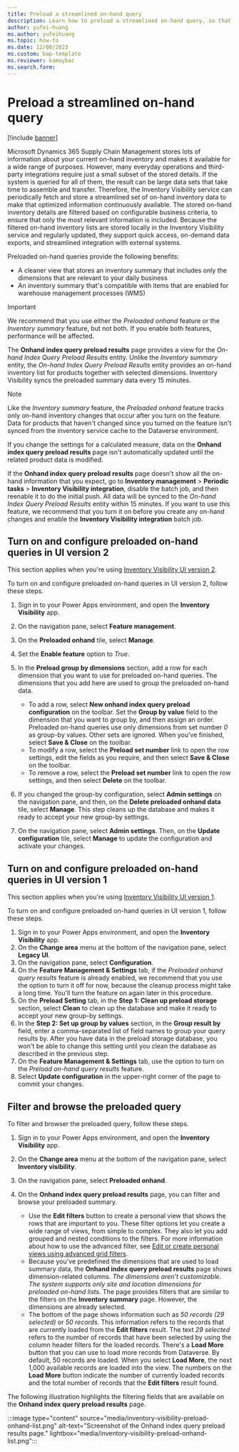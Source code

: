 ```yaml
---
title: Preload a streamlined on-hand query
description: Learn how to preload a streamlined on-hand query, so that you can view preloaded on-hand query results according to their group-by configuration.
author: yufei-huang
ms.author: yufeihuang
ms.topic: how-to
ms.date: 12/08/2023
ms.custom: bap-template
ms.reviewer: kamaybac
ms.search.form:
---
```


# Preload a streamlined on-hand query

[!include [banner](../includes/banner.md)]

Microsoft Dynamics 365 Supply Chain Management stores lots of information about your current on-hand inventory and makes it available for a wide range of purposes. However, many everyday operations and third-party integrations require just a small subset of the stored details. If the system is queried for all of them, the result can be large data sets that take time to assemble and transfer. Therefore, the Inventory Visibility service can periodically fetch and store a streamlined set of on-hand inventory data to make that optimized information continuously available. The stored on-hand inventory details are filtered based on configurable business criteria, to ensure that only the most relevant information is included. Because the filtered on-hand inventory lists are stored locally in the Inventory Visibility service and regularly updated, they support quick access, on-demand data exports, and streamlined integration with external systems.

Preloaded on-hand queries provide the following benefits:

- A cleaner view that stores an inventory summary that includes only the dimensions that are relevant to your daily business
- An inventory summary that's compatible with items that are enabled for warehouse management processes (WMS)

> [!IMPORTANT]
> We recommend that you use either the *Preloaded onhand* feature or the *Inventory summary* feature, but not both. If you enable both features, performance will be affected.

The **Onhand index query preload results** page provides a view for the *On-hand Index Query Preload Results* entity. Unlike the *Inventory summary* entity, the *On-hand Index Query Preload Results* entity provides an on-hand inventory list for products together with selected dimensions. Inventory Visibility syncs the preloaded summary data every 15 minutes.

> [!NOTE]
> Like the *Inventory summary* feature, the *Preloaded onhand* feature tracks only on-hand inventory changes that occur after you turn on the feature. Data for products that haven't changed since you turned on the feature isn't synced from the inventory service cache to the Dataverse environment.
>
> If you change the settings for a calculated measure, data on the **Onhand index query preload results** page isn't automatically updated until the related product data is modified.
>
> If the **Onhand index query preload results** page doesn't show all the on-hand information that you expect, go to **Inventory management** \> **Periodic tasks** \> **Inventory Visibility integration**, disable the batch job, and then reenable it to do the initial push. All data will be synced to the *On-hand Index Query Preload Results* entity within 15 minutes. If you want to use this feature, we recommend that you turn it on before you create any on-hand changes and enable the **Inventory Visibility integration** batch job.

<!--KFM: It ins't clear what the "set number", "group by", or "order" settings mean or do. We should add a section that explains this. -->

## <a name="query-preload-configuration"></a>Turn on and configure preloaded on-hand queries in UI version 2

This section applies when you're using [Inventory Visibility UI version 2](inventory-visibility-ui-version-2.md).

To turn on and configure preloaded on-hand queries in UI version 2, follow these steps.

1. Sign in to your Power Apps environment, and open the **Inventory Visibility** app.
1. On the navigation pane, select **Feature management**.
1. On the **Preloaded onhand** tile, select **Manage**.
1. Set the **Enable feature** option to *True*.
1. In the **Preload group by dimensions** section, add a row for each dimension that you want to use for preloaded on-hand queries. The dimensions that you add here are used to group the preloaded on-hand data.

    - To add a row, select **New onhand index query preload configuration** on the toolbar. Set the **Group by value** field to the dimension that you want to group by, and then assign an order. Preloaded on-hand queries use only dimensions from set number *0* as group-by values. Other sets are ignored. <!--KFM: Where do these set numbers come from? -->When you've finished, select **Save & Close** on the toolbar.
    - To modify a row, select the **Preload set number** link to open the row settings, edit the fields as you require, and then select **Save & Close** on the toolbar.
    - To remove a row, select the **Preload set number** link to open the row settings, and then select **Delete** on the toolbar.

1. If you changed the group-by configuration, select **Admin settings** on the navigation pane, and then, on the **Delete preloaded onhand data** tile, select **Manage**. This step cleans up the database and makes it ready to accept your new group-by settings.
1. On the navigation pane, select **Admin settings**. Then, on the **Update configuration** tile, select **Manage** to update the configuration and activate your changes.

## Turn on and configure preloaded on-hand queries in UI version 1

This section applies when you're using [Inventory Visibility UI version 1](inventory-visibility-ui-version-2.md).

To turn on and configure preloaded on-hand queries in UI version 1, follow these steps.

1. Sign in to your Power Apps environment, and open the **Inventory Visibility** app.
1. On the **Change area** menu at the bottom of the navigation pane, select **Legacy UI**.
1. On the navigation pane, select **Configuration**.
1. On the **Feature Management & Settings** tab, if the *Preloaded onhand query results* feature is already enabled, we recommend that you use the option to turn it off for now, because the cleanup process might take a long time. You'll turn the feature on again later in this procedure.
1. On the **Preload Setting** tab, in the **Step 1: Clean up preload storage** section, select **Clean** to clean up the database and make it ready to accept your new group-by settings.
1. In the **Step 2: Set up group by values** section, in the **Group result by** field, enter a comma-separated list of field names to group your query results by. After you have data in the preload storage database, you won't be able to change this setting until you clean the database as described in the previous step.
1. On the **Feature Management & Settings** tab, use the option to turn on the *Preload on-hand query results* feature.
1. Select **Update configuration** in the upper-right corner of the page to commit your changes.

## <a name="additional-tip-for-viewing-data"></a>Filter and browse the preloaded query

To filter and browser the preloaded query, follow these steps.

1. Sign in to your Power Apps environment, and open the **Inventory Visibility** app.
1. On the **Change area** menu at the bottom of the navigation pane, select **Inventory visibility**. <!--KFM: Seems like you can only see this page from the new UI. Is that right? -->
1. On the navigation pane, select **Preloaded onhand**.
1. On the **Onhand index query preload results** page, you can filter and browse your preloaded summary.

    - Use the **Edit filters** button to create a personal view that shows the rows that are important to you. These filter options let you create a wide range of views, from simple to complex. They also let you add grouped and nested conditions to the filters. For more information about how to use the advanced filter, see [Edit or create personal views using advanced grid filters](/powerapps/user/grid-filters-advanced).
    - Because you've predefined the dimensions that are used to load summary data, the **Onhand index query preload results** page shows dimension-related columns. *The dimensions aren't customizable. The system supports only site and location dimensions for preloaded on-hand lists.* The page provides filters that are similar to the filters on the **Inventory summary** page. However, the dimensions are already selected.
    - The bottom of the page shows information such as *50 records (29 selected)* or *50 records*. This information refers to the records that are currently loaded from the **Edit filters** result. The text *29 selected* refers to the number of records that have been selected by using the column header filters for the loaded records. There's a **Load More** button that you can use to load more records from Dataverse. By default, 50 records are loaded. When you select **Load More**, the next 1,000 available records are loaded into the view. The numbers on the **Load More** button indicate the number of currently loaded records and the total number of records that the **Edit filters** result found.

The following illustration highlights the filtering fields that are available on the **Onhand index query preload results** page.

:::image type="content" source="media/inventory-visibility-preload-onhand-list.png" alt-text="Screenshot of the Onhand index query preload results page." lightbox="media/inventory-visibility-preload-onhand-list.png":::
